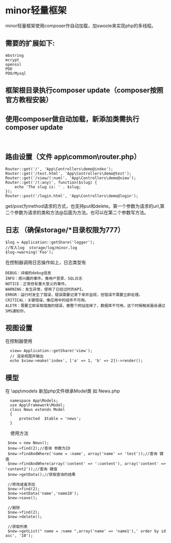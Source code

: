 # minor轻量框架

minor轻量框架使用composer作自动加载，加swoole来实现php的多线程。
   
## 需要的扩展如下:
   
    mbstring
    mcrypt
    openssl
    PDO
    PDO/Mysql

## 框架根目录执行composer update（composer按照官方教程安装）

## 使用composer做自动加载，新添加类需执行composer update
    
## 路由设置（文件 app\common\router.php）

    Router::get('/', 'App\Controllers\demo@index');
    Router::get('/test.html', 'App\Controllers\demo@test');
    Router::get('/view/(:num)', 'App\Controllers\demo@view');
    Router::get('/(:any)', function($slug) {
    	echo 'The slug is: ' . $slug;
    });
    Router::post('/login.html', 'App\Controllers\demo@login');
    
get/post为method请求的方式，也支持put和delete。第一个参数为请求的url,第二个参数为请求的类和方法@后面为方法。也可以在第二个参数写方法。

## 日志 （确保storage/*目录权限为777）

    $log = Application::getShare('logger');
    //写入log  storage/log/minor.log
    $log->warning('Foo');

在控制器调用日志操作如上，日志类型有    
    
    DEBUG：详细的debug信息
    INFO：感兴趣的事件。像用户登录，SQL日志
    NOTICE：正常但有重大意义的事件。
    WARNING：发生异常，使用了已经过时的API。
    ERROR：运行时发生了错误，错误需要记录下来并监视，但错误不需要立即处理。
    CRITICAL：关键错误，像应用中的组件不可用。
    ALETR：需要立即采取措施的错误，像整个网站挂掉了，数据库不可用。这个时候触发器会通过SMS通知你，

   
## 视图设置

在控制器使用
    
      view= Application::getShare('view');
      // 渲染视图并输出
      echo $view->make('index', ['a' => 1, 'b' => 2])->render();


## 模型

在 \app\models 新加php文件继承Model类 如 News.php

      namespace App\Models;
      use App\Framework\Model;
      class News extends Model
      {
          protected  $table = 'news';
      }
    
使用方法
   
     $new = new News();
     $new->find(2);//查询 参数为ID
     $new->findAndWhere('name = :name', array('name' => 'test'));//查询 键值
     $new->findAndWhere(array('content' => ':content'), array('content' => 'content2'));//查询 键值
     $new->getData();//获取查询的结果
     
     //修改或者添加
     $new->find(2);
     $new->setData('name','name10');
     $new->save();
     
     //删除
     $new->find(2);
     $new->delete();
     
     //获取列表
     $new->getList(" name = :name ",array('name' => 'name1'),' order by id asc', '10');
     
